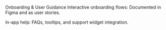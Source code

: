 Onboarding & User Guidance
Interactive onboarding flows: Documented in Figma and as user stories.

In-app help: FAQs, tooltips, and support widget integration.
